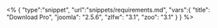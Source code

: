<% {
	"type":"snippet", "url":"snippets/requirements.md", "vars":{
		"title": "Download Pro",
		"joomla": "2.5.6",
		"zlfw": "3.1",
		"zoo": "3.1"
	}
} %>